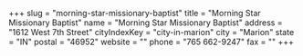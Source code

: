 +++
slug = "morning-star-missionary-baptist"
title = "Morning Star Missionary Baptist"
name = "Morning Star Missionary Baptist"
address = "1612 West 7th Street"
cityIndexKey = "city-in-marion"
city = "Marion"
state = "IN"
postal = "46952"
website = ""
phone = "765 662-9247"
fax = ""
+++

